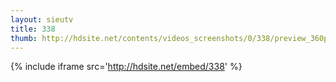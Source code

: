 ```yaml
---
layout: sieutv
title: 338
thumb: http://hdsite.net/contents/videos_screenshots/0/338/preview_360p.mp4.jpg
---
```

{% include iframe src='http://hdsite.net/embed/338' %}
 
